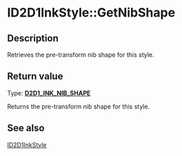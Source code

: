 # ID2D1InkStyle::GetNibShape

## Description

Retrieves the pre-transform nib shape for this style.

## Return value

Type: **[D2D1_INK_NIB_SHAPE](https://learn.microsoft.com/windows/desktop/api/d2d1_3/ne-d2d1_3-d2d1_ink_nib_shape)**

Returns the pre-transform nib shape for this style.

## See also

[ID2D1InkStyle](https://learn.microsoft.com/windows/desktop/api/d2d1_3/nn-d2d1_3-id2d1inkstyle)